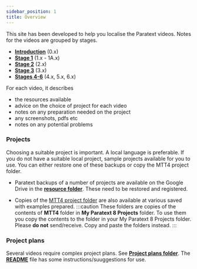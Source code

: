 ```yaml
---
sidebar_position: 1
title: Overview
---
```


This site has been developed to help you localise the Paratext videos. Notes for the videos are grouped by stages. 

- [**Introduction**](Introduction.md) (0.x)
- [**Stage 1**](Stage-1.md) (1.x - 1A.x)
- [**Stage 2**](Stage-2.md) (2.x)
- [**Stage 3**](Stage-3.md) (3.x)
- [**Stages 4-6**](Stage-4-6) (4.x, 5.x, 6.x)

For each video, it describes
- the resources available
- advice on the choice of project for each video
- notes on any preparation needed on the project 
- any screenshots, pdfs etc
- notes on any potential problems

### Projects
Choosing a suitable project is important. A local language is preferable. If you do not have a suitable local project, sample projects available for you to use. You can either restore one of these backups or copy the MTT4 project folder.
- Paratext backups of a number of projects are available on the Google Drive in the [**resource folder**](https://drive.google.com/drive/folders/1HjqFRWwj8jsI6ykPW5Fx4_oMjuRBafWO). These need to be restored and registered.

- Copies of the [MTT4 project folder](https://drive.google.com/drive/folders/1eITkJ2HiBh1-rHx2Ton4Aa4jYbOrXJ9b) are also available at various saved with examples prepared. 
:::caution
These folders are copies of the contents of  **MTT4** folder in **My Paratext 8 Projects** folder. To use them you copy the contents to the folder in your My Paratext 8 Projects folder. Please **do not** send/receive. Copy and paste the folders instead.
:::

### Project plans
Several videos require complex project plans. See [**Project plans folder**](https://drive.google.com/drive/folders/1B5L--2h7hH5bch3lC-eh6UjgID0iwLdZ?usp=sharing). The [**README**](https://docs.google.com/document/d/1LcNOxeTBOnlCqzNy4Q2zpqcaBLT3Usg5dtWzTisJMiE/edit?usp=sharing) file has some instructions/suuggestions for use.
 